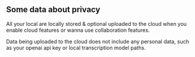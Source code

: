 ## Some data about privacy

All your local are locally stored & optional uploaded to the cloud when you enable cloud features or wanna use collaboration features.

Data being uploaded to the cloud does not include any personal data, such as your openai api key or local transcription model paths.
